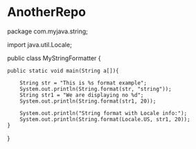 # AnotherRepo
package com.myjava.string;
 
import java.util.Locale;
 
public class MyStringFormatter {
 
    public static void main(String a[]){
     
        String str = "This is %s format example";
        System.out.println(String.format(str, "string"));
        String str1 = "We are displaying no %d";
        System.out.println(String.format(str1, 20));
        
        System.out.println("String format with Locale info:");
        System.out.println(String.format(Locale.US, str1, 20));
    }
}
